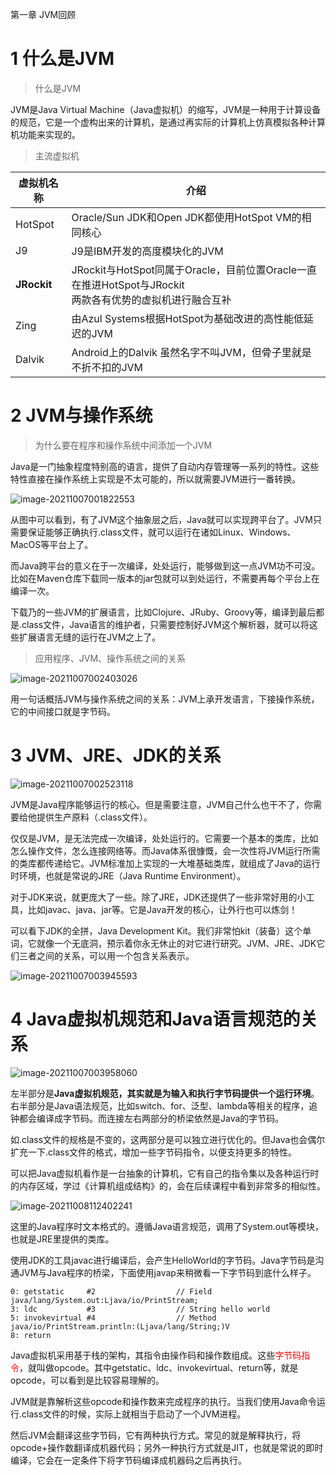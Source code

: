 第一章 JVM回顾

# 1 什么是JVM

> 什么是JVM

JVM是Java Virtual Machine（Java虚拟机）的缩写，JVM是一种用于计算设备的规范，它是一个虚构出来的计算机，是通过再实际的计算机上仿真模拟各种计算机功能来实现的。

> 主流虚拟机

| 虚拟机名称  | 介绍                                                         |
| ----------- | ------------------------------------------------------------ |
| HotSpot     | Oracle/Sun JDK和Open JDK都使用HotSpot VM的相同核心           |
| J9          | J9是IBM开发的高度模块化的JVM                                 |
| **JRockit** | JRockit与HotSpot同属于Oracle，目前位置Oracle一直在推进HotSpot与JRockit<br>两款各有优势的虚拟机进行融合互补 |
| Zing        | 由Azul Systems根据HotSpot为基础改进的高性能低延迟的JVM       |
| Dalvik      | Android上的Dalvik 虽然名字不叫JVM，但骨子里就是不折不扣的JVM |

# 2 JVM与操作系统

> 为什么要在程序和操作系统中间添加一个JVM

Java是一门抽象程度特别高的语言，提供了自动内存管理等一系列的特性。这些特性直接在操作系统上实现是不太可能的，所以就需要JVM进行一番转换。

![image-20211007001822553](assest/image-20211007001822553.png)

从图中可以看到，有了JVM这个抽象层之后，Java就可以实现跨平台了。JVM只需要保证能够正确执行.class文件，就可以运行在诸如Linux、Windows、MacOS等平台上了。

而Java跨平台的意义在于一次编译，处处运行，能够做到这一点JVM功不可没。比如在Maven仓库下载同一版本的jar包就可以到处运行，不需要再每个平台上在编译一次。

下载乃的一些JVM的扩展语言，比如Clojure、JRuby、Groovy等，编译到最后都是.class文件，Java语言的维护者，只需要控制好JVM这个解析器，就可以将这些扩展语言无缝的运行在JVM之上了。



> 应用程序、JVM、操作系统之间的关系

![image-20211007002403026](assest/image-20211007002403026.png)

用一句话概括JVM与操作系统之间的关系：JVM上承开发语言，下接操作系统，它的中间接口就是字节码。

# 3 JVM、JRE、JDK的关系

![image-20211007002523118](assest/image-20211007002523118.png)

JVM是Java程序能够运行的核心。但是需要注意，JVM自己什么也干不了，你需要给他提供生产原料（.class文件）。

仅仅是JVM，是无法完成一次编译，处处运行的。它需要一个基本的类库，比如怎么操作文件，怎么连接网络等。而Java体系很慷慨，会一次性将JVM运行所需的类库都传递给它。JVM标准加上实现的一大堆基础类库，就组成了Java的运行时环境，也就是常说的JRE（Java Runtime Environment）。

对于JDK来说，就更庞大了一些。除了JRE，JDK还提供了一些非常好用的小工具，比如javac、java、jar等。它是Java开发的核心，让外行也可以炼剑！

可以看下JDK的全拼，Java Development Kit。我们非常怕kit（装备）这个单词，它就像一个无底洞，预示着你永无休止的对它进行研究。JVM、JRE、JDK它们三者之间的关系，可以用一个包含关系表示。

![image-20211007003945593](assest/image-20211007003945593.png)

# 4 Java虚拟机规范和Java语言规范的关系

![image-20211007003958060](assest/image-20211007003958060.png)

左半部分是**Java虚拟机规范，其实就是为输入和执行字节码提供一个运行环境**。右半部分是Java语法规范，比如switch、for、泛型、lambda等相关的程序，追钟都会编译成字节码。而连接左右两部分的桥梁依然是Java的字节码。

如.class文件的规格是不变的，这两部分是可以独立进行优化的。但Java也会偶尔扩充一下.class文件的格式，增加一些字节码指令，以便支持更多的特性。

可以把Java虚拟机看作是一台抽象的计算机，它有自己的指令集以及各种运行时的内存区域，学过《计算机组成结构》的，会在后续课程中看到非常多的相似性。

![image-20211008112402241](assest/image-20211008112402241.png)

这里的Java程序时文本格式的。遵循Java语言规范，调用了System.out等模块，也就是JRE里提供的类库。

使用JDK的工具javac进行编译后，会产生HelloWorld的字节码。Java字节码是沟通JVM与Java程序的桥梁，下面使用javap来稍微看一下字节码到底什么样子。

```
0: getstatic     #2                  // Field java/lang/System.out:Ljava/io/PrintStream;
3: ldc           #3                  // String hello world
5: invokevirtual #4                  // Method java/io/PrintStream.println:(Ljava/lang/String;)V
8: return

```

Java虚拟机采用基于栈的架构，其指令由操作码和操作数组成。这些<font color='red'>字节码指令</font>，就叫做opcode。其中getstatic、ldc、invokevirtual、return等，就是opcode，可以看到是比较容易理解的。

JVM就是靠解析这些opcode和操作数来完成程序的执行。当我们使用Java命令运行.class文件的时候，实际上就相当于启动了一个JVM进程。

然后JVM会翻译这些字节码，它有两种执行方式。常见的就是解释执行，将opcode+操作数翻译成机器代码；另外一种执行方式就是JIT，也就是常说的即时编译，它会在一定条件下将字节码编译成机器码之后再执行。
